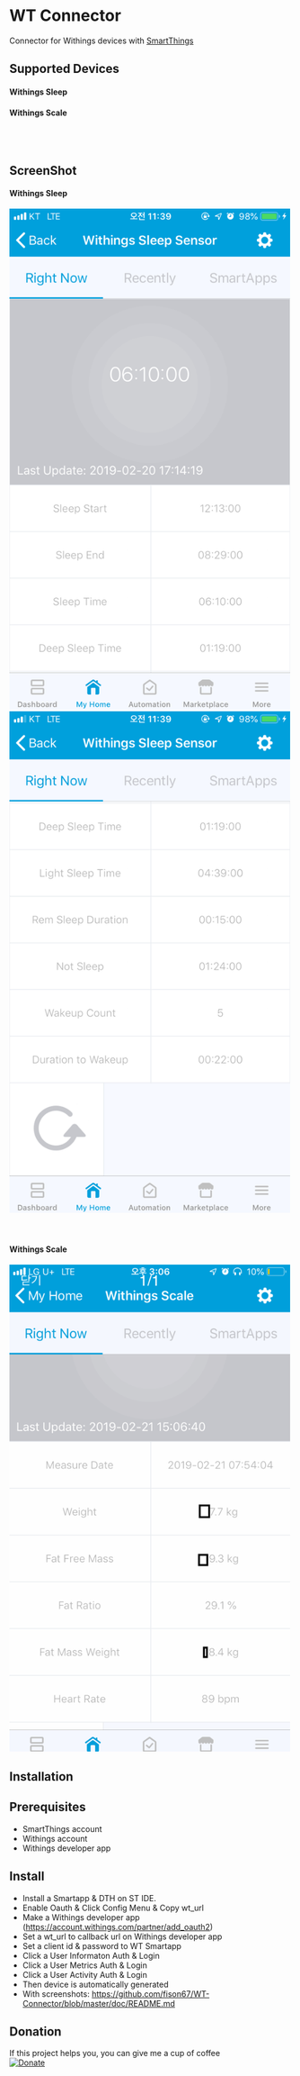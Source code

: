 # WT Connector
Connector for Withings devices with [SmartThings](https://www.smartthings.com/getting-started)

## Supported Devices
#### Withings Sleep<br/>
#### Withings Scale<br/>
<br/><br/>

## ScreenShot
#### Withings Sleep<br/>
<img src="./doc/slepp1.png?raw=true" title="Withings Sleep" width="500px"><br/>
<img src="./doc/sleep2.png?raw=true" title="Withings Sleep" width="500px"><br/>
<br/><br/>
#### Withings Scale<br/>
<img src="./doc/scale.png?raw=true" title="Withings Scale" width="500px"><br/>

## Installation

## Prerequisites
* SmartThings account
* Withings account
* Withings developer app 

## Install
* Install a Smartapp & DTH on ST IDE.
* Enable Oauth & Click Config Menu & Copy wt_url
* Make a Withings developer app (https://account.withings.com/partner/add_oauth2)
* Set a wt_url to callback url on Withings developer app
* Set a client id & password to WT Smartapp
* Click a User Informaton Auth & Login
* Click a User Metrics Auth & Login
* Click a User Activity Auth & Login
* Then device is automatically generated
* With screenshots: https://github.com/fison67/WT-Connector/blob/master/doc/README.md

## Donation
If this project helps you, you can give me a cup of coffee<br/>
[![Donate](https://img.shields.io/badge/Donate-PayPal-green.svg)](https://paypal.me/fison67)
<br/><br/>
